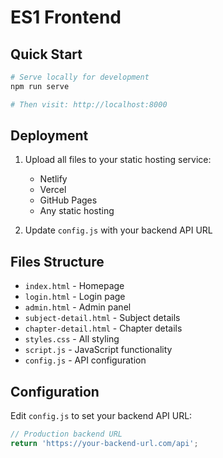 # ES1 Frontend

## Quick Start

```bash
# Serve locally for development
npm run serve

# Then visit: http://localhost:8000
```

## Deployment

1. Upload all files to your static hosting service:
   - Netlify
   - Vercel
   - GitHub Pages
   - Any static hosting

2. Update `config.js` with your backend API URL

## Files Structure

- `index.html` - Homepage
- `login.html` - Login page
- `admin.html` - Admin panel
- `subject-detail.html` - Subject details
- `chapter-detail.html` - Chapter details
- `styles.css` - All styling
- `script.js` - JavaScript functionality
- `config.js` - API configuration

## Configuration

Edit `config.js` to set your backend API URL:

```javascript
// Production backend URL
return 'https://your-backend-url.com/api';
```
